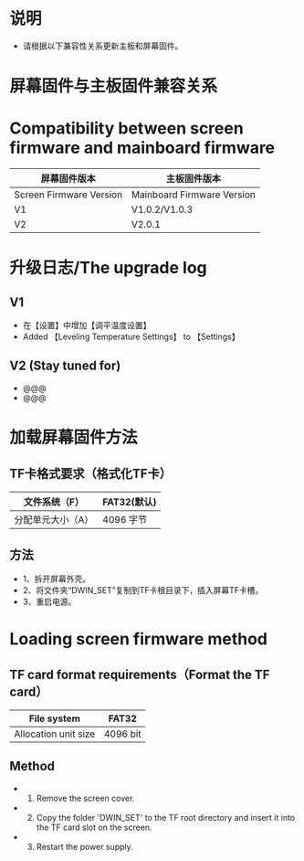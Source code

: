 # 说明
- 请根据以下兼容性关系更新主板和屏幕固件。


# 屏幕固件与主板固件兼容关系
# Compatibility between screen firmware and mainboard firmware
|   屏幕固件版本   |     主板固件版本    | 
|-------------------|--------------------|
| Screen Firmware Version | Mainboard Firmware Version |
| V1 | V1.0.2/V1.0.3 |
| V2 | V2.0.1 |





# 升级日志/The upgrade log
## V1
- 在【设置】中增加【调平温度设置】
- Added 【Leveling Temperature Settings】 to 【Settings】

## V2 (Stay tuned for)
- @@@
- @@@




# 加载屏幕固件方法
## TF卡格式要求（格式化TF卡）
|   文件系统（F）  |  FAT32(默认) |
|-----------------|--------------|
| 分配单元大小（A）|  4096 字节   |

## 方法
- 1、拆开屏幕外壳。
- 2、将文件夹“DWIN_SET”复制到TF卡根目录下，插入屏幕TF卡槽。
- 3、重启电源。

# Loading screen firmware method
## TF card format requirements（Format the TF card）
|      File system     |     FAT32      |
|----------------------|----------------|
| Allocation unit size |    4096 bit    |

## Method
- 1. Remove the screen cover.

- 2. Copy the folder 'DWIN_SET' to the TF root directory and insert it into the TF card slot on the screen.

- 3. Restart the power supply.



